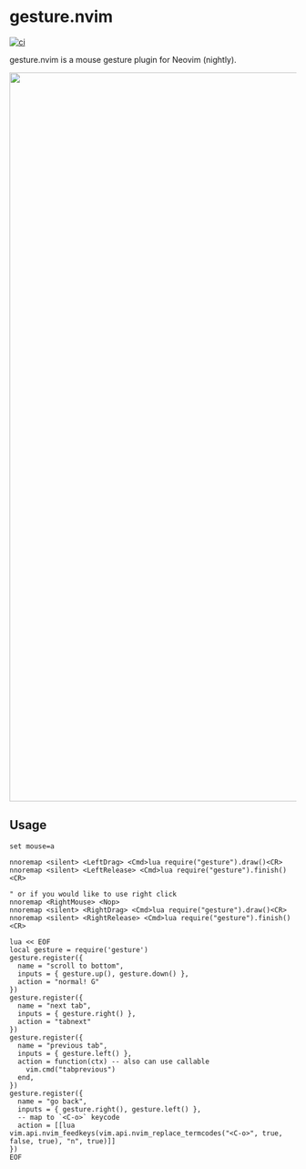 # gesture.nvim

[![ci](https://github.com/notomo/gesture.nvim/workflows/ci/badge.svg?branch=master)](https://github.com/notomo/gesture.nvim/actions/workflows/ci.yml?query=branch%3Amaster)

gesture.nvim is a mouse gesture plugin for Neovim (nightly).

<img src="https://raw.github.com/wiki/notomo/gesture.nvim/images/gesture.gif" width="1280">

## Usage

```vim
set mouse=a

nnoremap <silent> <LeftDrag> <Cmd>lua require("gesture").draw()<CR>
nnoremap <silent> <LeftRelease> <Cmd>lua require("gesture").finish()<CR>

" or if you would like to use right click
nnoremap <RightMouse> <Nop>
nnoremap <silent> <RightDrag> <Cmd>lua require("gesture").draw()<CR>
nnoremap <silent> <RightRelease> <Cmd>lua require("gesture").finish()<CR>

lua << EOF
local gesture = require('gesture')
gesture.register({
  name = "scroll to bottom",
  inputs = { gesture.up(), gesture.down() },
  action = "normal! G"
})
gesture.register({
  name = "next tab",
  inputs = { gesture.right() },
  action = "tabnext"
})
gesture.register({
  name = "previous tab",
  inputs = { gesture.left() },
  action = function(ctx) -- also can use callable
    vim.cmd("tabprevious")
  end,
})
gesture.register({
  name = "go back",
  inputs = { gesture.right(), gesture.left() },
  -- map to `<C-o>` keycode
  action = [[lua vim.api.nvim_feedkeys(vim.api.nvim_replace_termcodes("<C-o>", true, false, true), "n", true)]]
})
EOF
```

